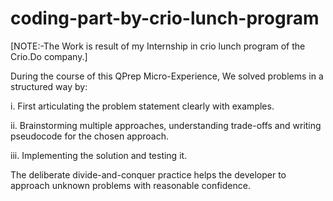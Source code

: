 # coding-part-by-crio-lunch-program

[NOTE:-The Work is result of my Internship in crio lunch program of the Crio.Do company.]        

During the course of this QPrep Micro-Experience, We solved problems in a structured way by:      

   i. First articulating the problem statement clearly with examples.   

   ii. Brainstorming multiple approaches, understanding trade-offs and writing pseudocode for the chosen approach.    

   iii. Implementing the solution and testing it.    

The deliberate divide-and-conquer practice helps the developer to approach unknown problems with reasonable confidence.
